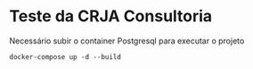 <h1>Teste da CRJA Consultoria</h1>


Necessário subir o container Postgresql para executar o projeto

`docker-compose up -d --build`